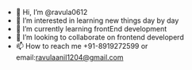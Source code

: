 - 👋 Hi, I’m @ravula0612
- 👀 I’m interested in learning new things day by day
- 🌱 I’m currently learning frontEnd development
- 💞️ I’m looking to collaborate on frontend developerd
- 📫 How to reach me +91-8919272599 or email:ravulaanil1204@gmail.com

<!---
ravula0612/ravula0612 is a ✨ special ✨ repository because its `README.md` (this file) appears on your GitHub profile.
You can click the Preview link to take a look at your changes.
--->
